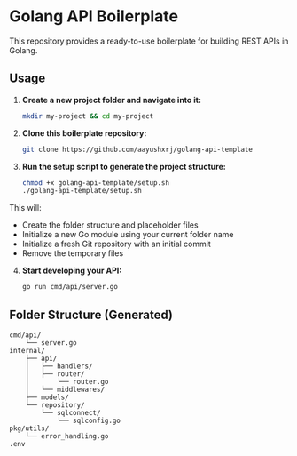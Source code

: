 # Golang API Boilerplate

This repository provides a ready-to-use boilerplate for building REST APIs in Golang.

## Usage

1. **Create a new project folder and navigate into it:**

   ```bash
   mkdir my-project && cd my-project
   ```

2. **Clone this boilerplate repository:**

    ```bash
    git clone https://github.com/aayushxrj/golang-api-template
    ```

3. **Run the setup script to generate the project structure:**

    ```bash
    chmod +x golang-api-template/setup.sh
    ./golang-api-template/setup.sh
    ```

This will:
- Create the folder structure and placeholder files  
- Initialize a new Go module using your current folder name  
- Initialize a fresh Git repository with an initial commit 
- Remove the temporary files

4. **Start developing your API:**

    ``` bash
    go run cmd/api/server.go
    ```
## Folder Structure (Generated)
```
cmd/api/
    └── server.go
internal/
    ├── api/
    │   ├── handlers/
    │   ├── router/
    │       └── router.go
    │   └── middlewares/
    ├── models/
    └── repository/
        └── sqlconnect/
            └── sqlconfig.go
pkg/utils/
    └── error_handling.go
.env
```
